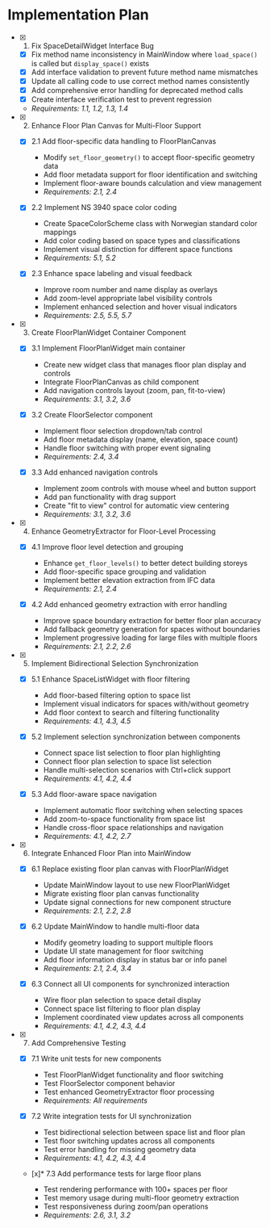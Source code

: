 # Implementation Plan

- [x] 1. Fix SpaceDetailWidget Interface Bug
  - [x] Fix method name inconsistency in MainWindow where `load_space()` is called but `display_space()` exists
  - [x] Add interface validation to prevent future method name mismatches
  - [x] Update all calling code to use correct method names consistently
  - [x] Add comprehensive error handling for deprecated method calls
  - [x] Create interface verification test to prevent regression
  - _Requirements: 1.1, 1.2, 1.3, 1.4_

- [x] 2. Enhance Floor Plan Canvas for Multi-Floor Support





  - [x] 2.1 Add floor-specific data handling to FloorPlanCanvas


    - Modify `set_floor_geometry()` to accept floor-specific geometry data
    - Add floor metadata support for floor identification and switching
    - Implement floor-aware bounds calculation and view management
    - _Requirements: 2.1, 2.4_

  - [x] 2.2 Implement NS 3940 space color coding


    - Create SpaceColorScheme class with Norwegian standard color mappings
    - Add color coding based on space types and classifications
    - Implement visual distinction for different space functions
    - _Requirements: 5.1, 5.2_

  - [x] 2.3 Enhance space labeling and visual feedback


    - Improve room number and name display as overlays
    - Add zoom-level appropriate label visibility controls
    - Implement enhanced selection and hover visual indicators
    - _Requirements: 2.5, 5.5, 5.7_

- [x] 3. Create FloorPlanWidget Container Component





  - [x] 3.1 Implement FloorPlanWidget main container


    - Create new widget class that manages floor plan display and controls
    - Integrate FloorPlanCanvas as child component
    - Add navigation controls layout (zoom, pan, fit-to-view)
    - _Requirements: 3.1, 3.2, 3.6_

  - [x] 3.2 Create FloorSelector component

    - Implement floor selection dropdown/tab control
    - Add floor metadata display (name, elevation, space count)
    - Handle floor switching with proper event signaling
    - _Requirements: 2.4, 3.4_

  - [x] 3.3 Add enhanced navigation controls

    - Implement zoom controls with mouse wheel and button support
    - Add pan functionality with drag support
    - Create "fit to view" control for automatic view centering
    - _Requirements: 3.1, 3.2, 3.6_

- [x] 4. Enhance GeometryExtractor for Floor-Level Processing









  - [x] 4.1 Improve floor level detection and grouping


    - Enhance `get_floor_levels()` to better detect building storeys
    - Add floor-specific space grouping and validation
    - Implement better elevation extraction from IFC data
    - _Requirements: 2.1, 2.4_

  - [x] 4.2 Add enhanced geometry extraction with error handling


    - Improve space boundary extraction for better floor plan accuracy
    - Add fallback geometry generation for spaces without boundaries
    - Implement progressive loading for large files with multiple floors
    - _Requirements: 2.1, 2.2, 2.6_

- [x] 5. Implement Bidirectional Selection Synchronization





  - [x] 5.1 Enhance SpaceListWidget with floor filtering


    - Add floor-based filtering option to space list
    - Implement visual indicators for spaces with/without geometry
    - Add floor context to search and filtering functionality
    - _Requirements: 4.1, 4.3, 4.5_

  - [x] 5.2 Implement selection synchronization between components


    - Connect space list selection to floor plan highlighting
    - Connect floor plan selection to space list selection
    - Handle multi-selection scenarios with Ctrl+click support
    - _Requirements: 4.1, 4.2, 4.4_

  - [x] 5.3 Add floor-aware space navigation


    - Implement automatic floor switching when selecting spaces
    - Add zoom-to-space functionality from space list
    - Handle cross-floor space relationships and navigation
    - _Requirements: 4.1, 4.2, 2.7_

- [x] 6. Integrate Enhanced Floor Plan into MainWindow







  - [x] 6.1 Replace existing floor plan canvas with FloorPlanWidget


    - Update MainWindow layout to use new FloorPlanWidget
    - Migrate existing floor plan canvas functionality
    - Update signal connections for new component structure
    - _Requirements: 2.1, 2.2, 2.8_

  - [x] 6.2 Update MainWindow to handle multi-floor data


    - Modify geometry loading to support multiple floors
    - Update UI state management for floor switching
    - Add floor information display in status bar or info panel
    - _Requirements: 2.1, 2.4, 3.4_

  - [x] 6.3 Connect all UI components for synchronized interaction



    - Wire floor plan selection to space detail display
    - Connect space list filtering to floor plan display
    - Implement coordinated view updates across all components
    - _Requirements: 4.1, 4.2, 4.3, 4.4_

- [x] 7. Add Comprehensive Testing









  - [x] 7.1 Write unit tests for new components







    - Test FloorPlanWidget functionality and floor switching
    - Test FloorSelector component behavior
    - Test enhanced GeometryExtractor floor processing
    - _Requirements: All requirements_

  - [x] 7.2 Write integration tests for UI synchronization








    - Test bidirectional selection between space list and floor plan
    - Test floor switching updates across all components
    - Test error handling for missing geometry data
    - _Requirements: 4.1, 4.2, 4.3, 4.4_

  - [x]* 7.3 Add performance tests for large floor plans


    - Test rendering performance with 100+ spaces per floor
    - Test memory usage during multi-floor geometry extraction
    - Test responsiveness during zoom/pan operations
    - _Requirements: 2.6, 3.1, 3.2_